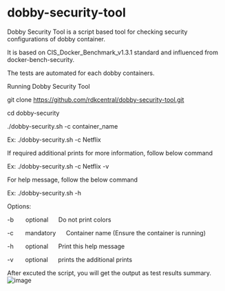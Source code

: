 # dobby-security-tool


Dobby Security Tool is a script based tool for checking security configurations of dobby container.

It is based on CIS_Docker_Benchmark_v1.3.1 standard and influenced from docker-bench-security.

The tests are automated for each dobby containers.

Running Dobby Security Tool

git clone https://github.com/rdkcentral/dobby-security-tool.git

cd dobby-security

./dobby-security.sh -c container_name 

Ex: ./dobby-security.sh -c Netflix 

If required additional prints for more information, follow below command

  Ex: ./dobby-security.sh -c Netflix -v
  
  For help message, follow the below command
  
  Ex: ./dobby-security.sh -h
  
Options:

  -b &nbsp;&nbsp;&nbsp;&nbsp;&nbsp; optional &nbsp;&nbsp;&nbsp;&nbsp; Do not print colors  
  
  -c  &nbsp;&nbsp;&nbsp;&nbsp;&nbsp; mandatory &nbsp;&nbsp;&nbsp;&nbsp; Container name (Ensure the container is running)
  
  -h  &nbsp;&nbsp;&nbsp;&nbsp;&nbsp; optional &nbsp;&nbsp;&nbsp;&nbsp; Print this help message
  
  -v  &nbsp;&nbsp;&nbsp;&nbsp;&nbsp; optional &nbsp;&nbsp;&nbsp;&nbsp; prints the additional prints
  


After excuted the script, you will get the output as test results summary.
![image](https://user-images.githubusercontent.com/79261622/161042377-0c983da6-3ca5-4ab2-b21c-9ce0a14ca756.png)


